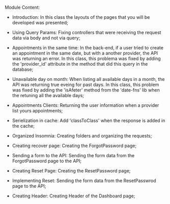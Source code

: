 Module Content:

- Introduction: In this class the layouts of the pages that you will be developed was presented;

- Using Query Params: Fixing controllers that were receiving the request data via body and not via query;

- Appointments in the same time: In the back-end, if a user tried to create an appointment in the same date, but with a another provider, the API was returning an error. In this class, this problema was fixed by adding the 'provider_id' attribute in the method that did this query in the database;

- Unavailable day on month: When listing all available days in a month, the API was returning true eveing for past days. In this class, this problem was fixed by adding the 'isAfeter' method from the 'date-fns' lib when the retuning all the available days;

- Appointments Clients: Returning the user information when a provider list yours appointments;

- Serielization in cache: Add 'classToClass' when the response is added in the cache;

- Organized Insomnia: Creating folders and organizing the requests;

- Creating recover page: Creating the ForgotPassword page;

- Sending a form to the API: Sending the form data from the ForgotPassword page to the API;

- Creating Reset Page: Creating the ResetPassword page;

- Implementing Reset: Sending the form data from the ResetPasswrod page to the API;

- Creating Header: Creating Header of the Dashboard page;
